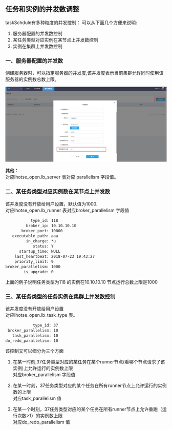## 任务和实例的并发数调整
taskSchdule有多种粒度的并发控制：
可以从下面几个方便来说明:
1. 服务器配置的并发数控制
2. 某任务类型对应实例在某节点上并发数控制
3. 实例在集群上并发数控制


### 一、服务器配置的并发数
创建服务器时，可以指定服务器的并发度,该并发度表示当前集群允许同时使用该服务器的实例数总数上限。  

![](/workflow/workflow/images/serverConcurrent.png)

**其他：**  
对应lhotse_open.lb_server 表对应 parallelism 字段值。 

### 二、某任务类型对应实例数在某节点上并发数
该并发度没有开放给用户设置，默认值为1000.  
对应lhotse_open.lb_runner 表对应broker_parallelism 字段值  
```
           type_id: 118
         broker_ip: 10.10.10.10
       broker_port: 10000
   executable_path: aaa
         in_charge: *u
            status: Y
      startup_time: NULL
    last_heartbeat: 2018-07-23 19:43:27
    priority_limit: 9
broker_parallelism: 1000
        is_upgrade: 0

```
上面的例子说明任务类型为118 的实例在10.10.10.10 节点运行总数上限是1000

### 三、某任务类型的任务实例在集群上并发数控制  
该并发度没有开放给用户设置  
对应lhotse_open.lb_task_type 表。  
```
            type_id: 37
 broker_parallelism: 10
   task_parallelism: 10
do_redo_parallelism: 10
```
该控制又可以细分为三个方面  
1. 在某一时刻,37任务类型对应的某任务在某个runner节点(看哪个节点请求了该实例)上允许运行的实例数上限    
对应broker_parallelism 字段值

2. 在某一时刻，37任务类型对应的某个任务在所有runner节点上允许运行的实例数的上限  
对应task_parallelism 值  

3. 在某一个时刻，37任务类型对应的某个任务在所有runner节点上允许重跑（运行次数>1）的实例数上限  
对应do_redo_parallelism 值

